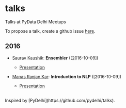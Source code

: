 # talks
Talks at PyData Delhi Meetups

To propose a talk, create a github issue [here](https://github.com/pydatadelhi/talks/issues).
## 2016

* [Saurav Kaushik](https://github.com/sauravkaushik8): **Ensembler** ([2016-10-09])
    * [Presentation](https://drive.google.com/file/d/0ByPBn4rtMQ5HT2toMXdXd1lyLWs/view)

* [Manas Ranjan Kar](https://github.com/manasRK): **Introduction to NLP** ([2016-10-09])
    * [Presentation](https://docs.google.com/presentation/d/11cqRZDD_jSrduiVI9-Z452JKuM6Q-_gw3xwIfMEnrXM/edit#slide=id.p)

<br>
Inspired by [PyDelhi](https://github.com/pydelhi/talks).

